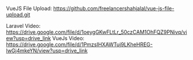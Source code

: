 
VueJS File Upload: https://github.com/freelancershahjalal/vue-js-file-upload.git

Laravel Video: https://drive.google.com/file/d/1oeygGKwFLtLr_50czCAM1OhFQZ9PNivq/view?usp=drive_link
VueJs Video: https://drive.google.com/file/d/1PmzsIHXAWTuj9LKheHREG-lwGj4mkeYN/view?usp=drive_link